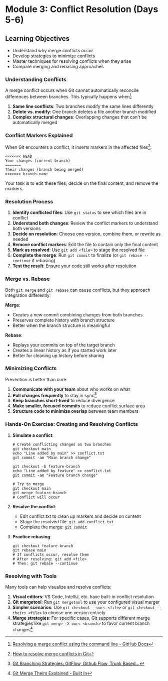 # Module 3: Conflict Resolution (Days 5-6)

## Learning Objectives

- Understand why merge conflicts occur
- Develop strategies to minimize conflicts
- Master techniques for resolving conflicts when they arise
- Compare merging and rebasing approaches

### Understanding Conflicts

A merge conflict occurs when Git cannot automatically reconcile differences between branches. This typically happens when[^9]:

[^9]: [Resolving a merge conflict using the command line - GitHub Docs](https://docs.github.com/articles/resolving-a-merge-conflict-using-the-command-line#:~:text=Merge%20conflicts%20occur%20when%20competing,information%2C%20see%20About%20merge%20conflicts)

1. **Same line conflicts**: Two branches modify the same lines differently
2. **Delete vs. modify**: One branch deletes a file another branch modified
3. **Complex structural changes**: Overlapping changes that can't be automatically merged

### Conflict Markers Explained

When Git encounters a conflict, it inserts markers in the affected files[^10]:

[^10]: [How to resolve merge conflicts in Git](https://graphite.dev/guides/how-to-resolve-merge-conflicts-in-git#:~:text=Terminal)

```git
<<<<<<< HEAD
Your changes (current branch)
=======
Their changes (branch being merged)
>>>>>>> branch-name
```

Your task is to edit these files, decide on the final content, and remove the markers.

### Resolution Process

1. **Identify conflicted files**: Use `git status` to see which files are in conflict
2. **Understand both changes**: Review the conflict markers to understand both versions
3. **Decide on resolution**: Choose one version, combine them, or rewrite as needed
4. **Remove conflict markers**: Edit the file to contain only the final content
5. **Mark as resolved**: Use `git add <file>` to stage the resolved file
6. **Complete the merge**: Run `git commit` to finalize (or `git rebase --continue` if rebasing)
7. **Test the result**: Ensure your code still works after resolution

### Merge vs. Rebase

Both `git merge` and `git rebase` can cause conflicts, but they approach integration differently:

**Merge**:

- Creates a new commit combining changes from both branches
- Preserves complete history with branch structure
- Better when the branch structure is meaningful

**Rebase**:

- Replays your commits on top of the target branch
- Creates a linear history as if you started work later
- Better for cleaning up history before sharing

### Minimizing Conflicts

Prevention is better than cure:

1. **Communicate with your team** about who works on what
2. **Pull changes frequently** to stay in sync[^11]
3. **Keep branches short-lived** to reduce divergence
4. **Make smaller, focused commits** to reduce conflict surface area
5. **Structure code to minimize overlap** between team members

[^11]: [Git Branching Strategies: GitFlow, Github Flow, Trunk Based...](https://www.abtasty.com/blog/git-branching-strategies/#:~:text=Because%20trunk,any%20conflicts%20that%20may%20arise)

### Hands-On Exercise: Creating and Resolving Conflicts

1. **Simulate a conflict**:

   ```git
   # Create conflicting changes on two branches
   git checkout main
   echo "Line added by main" >> conflict.txt
   git commit -am "Main branch change"
   
   git checkout -b feature-branch
   echo "Line added by feature" >> conflict.txt
   git commit -am "Feature branch change"
   
   # Try to merge
   git checkout main
   git merge feature-branch
   # Conflict will occur
   ```

2. **Resolve the conflict**:

   - Edit conflict.txt to clean up markers and decide on content
   - Stage the resolved file: `git add conflict.txt`
   - Complete the merge: `git commit`

3. **Practice rebasing**:

   ```git
   git checkout feature-branch
   git rebase main
   # If conflicts occur, resolve them
   # After resolving: git add <file>
   # Then: git rebase --continue
   ```

### Resolving with Tools

Many tools can help visualize and resolve conflicts:

1. **Visual editors**: VS Code, IntelliJ, etc. have built-in conflict resolution
2. **Git mergetool**: Run `git mergetool` to use your configured visual merger
3. **Simpler scenarios**: Use `git checkout --ours <file>` or `git checkout --theirs <file>` to choose one version entirely
4. **Merge strategies**: For specific cases, Git supports different merge strategies like `git merge -X ours <branch>` to favor current branch changes[^12]

[^12]: [Git Merge Theirs Explained - Built In](https://builtin.com/articles/git-merge-theirs#:~:text=Git%20Merge%20Theirs%20Explained%20,branch%2C%20resolving%20git%20merge%20conflicts)
